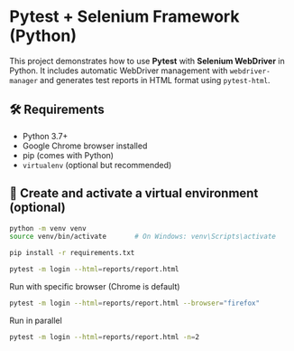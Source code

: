 # Pytest + Selenium Framework (Python)

This project demonstrates how to use **Pytest** with **Selenium WebDriver** in Python. It includes automatic WebDriver management with `webdriver-manager` and generates test reports in HTML format using `pytest-html`.

## 🛠 Requirements

- Python 3.7+
- Google Chrome browser installed
- pip (comes with Python)
- `virtualenv` (optional but recommended)

## 🐍 Create and activate a virtual environment (optional)

```bash
python -m venv venv
source venv/bin/activate       # On Windows: venv\Scripts\activate
```

```bash
pip install -r requirements.txt
```

```bash
pytest -m login --html=reports/report.html
```

Run with specific browser (Chrome is default)
```bash
pytest -m login --html=reports/report.html --browser="firefox"
```

Run in parallel
```bash
pytest -m login --html=reports/report.html -n=2
```